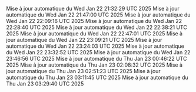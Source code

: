 Mise à jour automatique du Wed Jan 22 21:32:29 UTC 2025
Mise à jour automatique du Wed Jan 22 21:47:00 UTC 2025
Mise à jour automatique du Wed Jan 22 22:09:16 UTC 2025
Mise à jour automatique du Wed Jan 22 22:28:40 UTC 2025
Mise à jour automatique du Wed Jan 22 22:38:21 UTC 2025
Mise à jour automatique du Wed Jan 22 22:47:01 UTC 2025
Mise à jour automatique du Wed Jan 22 23:09:21 UTC 2025
Mise à jour automatique du Wed Jan 22 23:24:03 UTC 2025
Mise à jour automatique du Wed Jan 22 23:32:52 UTC 2025
Mise à jour automatique du Wed Jan 22 23:46:56 UTC 2025
Mise à jour automatique du Thu Jan 23 00:46:22 UTC 2025
Mise à jour automatique du Thu Jan 23 02:08:32 UTC 2025
Mise à jour automatique du Thu Jan 23 02:51:23 UTC 2025
Mise à jour automatique du Thu Jan 23 03:11:45 UTC 2025
Mise à jour automatique du Thu Jan 23 03:29:40 UTC 2025
